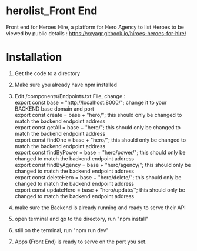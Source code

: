 # herolist_Front End
Front end for Heroes Hire, a platform for Hero Agency to list Heroes to be viewed by public
details : https://vxyagr.gitbook.io/hiroes-heroes-for-hire/

# Installation
1. Get the code to a directory<br/>
2. Make sure you already have npm installed<br/>
3. Edit /components/Endpoints.txt File, change :<br/>
export const base = "http://localhost:8000/"; change it to your BACKEND base domain and port<br/>
export const create = base + "hero/"; this should only be changed to match the backend endpoint address<br/>
export const getAll = base + "hero/"; this should only be changed to match the backend endpoint address<br/>
export const findOne = base + "hero/"; this should only be changed to match the backend endpoint address<br/>
export const findByPower = base + "hero/power/"; this should only be changed to match the backend endpoint address<br/>
export const findByAgency = base + "hero/agency/"; this should only be changed to match the backend endpoint address<br/>
export const deleteHero = base + "hero/delete/"; this should only be changed to match the backend endpoint address<br/>
export const updateHero = base + "hero/update/"; this should only be changed to match the backend endpoint address<br/>

4. make sure the Backend is already running and ready to serve their API
5. open terminal and go to the directory, run "npm install"<br/>
6. still on the terminal, run "npm run dev"<br/>
7. Apps (Front End) is ready to serve on the port you set.
